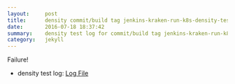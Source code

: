 ```yaml
---
layout:     post
title:      density commit/build tag jenkins-kraken-run-k8s-density-tests-134-3
date:       2016-07-18 18:37:42
summary:    density test log for commit/build tag jenkins-kraken-run-k8s-density-tests-134-3.
category:   jekyll
---
```


Failure!

- density test log: [Log File](http://s3-us-west-2.amazonaws.com/kraken-e2e-logs/density/jenkins-kraken-run-k8s-density-tests-134-3/build-log.txt)
